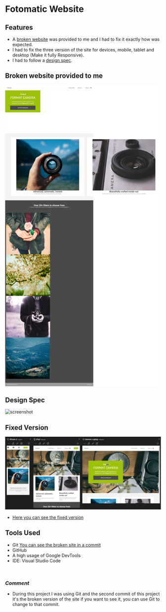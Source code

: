 # **Fotomatic Website**
## **Features**
* A [broken website](#broken-website-provided-to-me) was provided to me and I had to fix it exactly how was expected.
* I had to fix the three version of the site for devices, mobile, tablet and desktop (Make it fully Responsive).
* I had to follow a [design spec](#design-spec).

## **Broken website provided to me**
![screenshot](./broken-page.jpeg)

## **Design Spec**
![screenshot](./fotomatic_spec_landing.png)

## **Fixed Version**
![screenshot](./fixed-site.png)
* [Here you can see the fixed version](https://necogamy.github.io/fotomatic-responsive-website/)

## **Tools Used**
* Git [You can see the broken site in a commit](#comment)
* GitHub
* A high usage of Google DevTools
* IDE: Visual Studio Code

<br>

### *Comment*
* During this project I was using Git and the second commit of this project it's the broken version of the site if you want to see it, you can use Git to change to that commit.